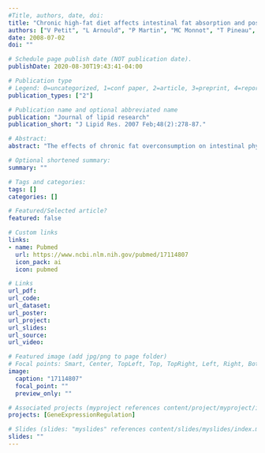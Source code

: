 ```yaml
---
#Title, authors, date, doi:
title: "Chronic high-fat diet affects intestinal fat absorption and postprandial triglyceride levels in the mouse."
authors: ["V Petit", "L Arnould", "P Martin", "MC Monnot", "T Pineau", "P Besnard", "I Niot"]
date: 2008-07-02
doi: ""

# Schedule page publish date (NOT publication date).
publishDate: 2020-08-30T19:43:41-04:00

# Publication type
# Legend: 0=uncategorized, 1=conf paper, 2=article, 3=preprint, 4=report, 5=book, 6=book chapter, 7=thesis, 8=patent
publication_types: ["2"]

# Publication name and optional abbreviated name
publication: "Journal of lipid research"
publication_short: "J Lipid Res. 2007 Feb;48(2):278-87."

# Abstract:
abstract: "The effects of chronic fat overconsumption on intestinal physiology and lipid metabolism remain elusive. It is unknown whether a fat-mediated adaptation to lipid absorption takes place. To address this issue, mice fed a high-fat diet (40%, w/w) were refed or not a control diet (3%, w/w) for 3 additive weeks. Despite daily lipid intake 7.7-fold higher than in controls, fecal lipid output remained unchanged in mice fed the triglyceride (TG)-rich diet. In situ isolated jejunal loops revealed greater [1-(14)C]linoleic acid uptake without TG accumulation in mucosa, suggesting an increase in lipid absorption capacity. Induction both in intestinal mitotic index and in the expression of genes involved in fatty acid uptake, trafficking, and lipoprotein synthesis was found in high-fat diet mice. These changes were lipid-mediated, in that they were fully abolished in mice refed the control diet. A lipid load test performed in the presence or absence of the LPL inhibitor tyloxapol showed a sustained blood TG clearance in fat-fed mice likely attributable to intestinal modulation of LPL regulators (apolipoproteins C-II and C-III). These data demonstrate that a chronic high-fat diet greatly affects intestinal physiology and body lipid use in the mouse."

# Optional shortened summary:
summary: ""

# Tags and categories:
tags: []
categories: []

# Featured/Selected article?
featured: false

# Custom links
links:
- name: Pubmed
  url: https://www.ncbi.nlm.nih.gov/pubmed/17114807
  icon_pack: ai
  icon: pubmed

# Links
url_pdf:
url_code:
url_dataset:
url_poster:
url_project:
url_slides:
url_source:
url_video:

# Featured image (add jpg/png to page folder)
# Focal points: Smart, Center, TopLeft, Top, TopRight, Left, Right, BottomLeft, Bottom, BottomRight
image: 
  caption: "17114807"
  focal_point: ""
  preview_only: ""

# Associated projects (myproject references content/project/myproject/index.md)
projects: [GeneExpressionRegulation]

# Slides (slides: "myslides" references content/slides/myslides/index.md)
slides: ""
---
```

